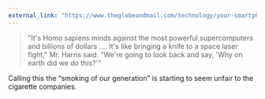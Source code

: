 ```yaml
---
external_link: "https://www.theglobeandmail.com/technology/your-smartphone-is-making-you-stupid/article37511900/"
---
```


> "It's Homo sapiens minds against the most powerful supercomputers and billions of dollars …. It's like bringing a knife to a space laser fight," Mr. Harris said. "We're going to look back and say, 'Why on earth did we do this?'"

Calling this the “smoking of our generation” is starting to seem unfair to the cigarette companies.
